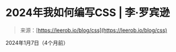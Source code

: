 <!--yml

分类：未分类

日期：2024年5月27日 14:34:07

-->

# 2024年我如何编写CSS | 李·罗宾逊

> 来源：[https://leerob.io/blog/css](https://leerob.io/blog/css)

2024年1月7日（4个月前）

<template id="B:1"></template>
